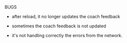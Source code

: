 BUGS
- after reload, it no longer updates the coach feedback
- sometimes the coach feedback is not updated

- it's not handling correctly the errors from the network.
